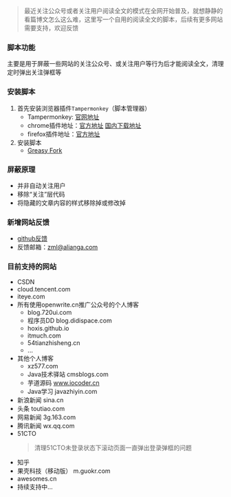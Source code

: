 > 最近关注公众号或者关注用户阅读全文的模式在全网开始普及，就想静静的看篇博文怎么这么难，这里写一个自用的阅读全文的脚本，后续有更多网站需要支持，欢迎反馈

### 脚本功能
主要是用于屏蔽一些网站的关注公众号、或关注用户等行为后才能阅读全文，清理定时弹出关注弹框等
### 安装脚本
1. 首先安装浏览器插件`Tampermonkey`（脚本管理器）
    * Tampermonkey: [官网地址](https://www.tampermonkey.net/index.php)
    * chrome插件地址：[官方地址](https://chrome.google.com/webstore/detail/tampermonkey/dhdgffkkebhmkfjojejmpbldmpobfkfo) [国内下载地址](https://zml2015.lanzous.com/b07a4yidc)
    * firefox插件地址：[官方地址](https://addons.mozilla.org/zh-CN/firefox/addon/tampermonkey/?utm_source=addons.mozilla.org&utm_medium=referral&utm_content=search)
2. 安装脚本
    * [Greasy Fork](https://greasyfork.org/zh-CN/scripts/414010-阅读全文)
### 屏蔽原理
* 并非自动关注用户
* 移除“关注”层代码
* 将隐藏的文章内容的样式移除掉或修改掉

### 新增网站反馈 
* [github反馈](https://github.com/zhengmingliang/monkeyScripts/issues/new?assignees=zhengmingliang&labels=help+wanted&template=support-read-all-template.md&title=)
* 反馈邮箱：zml@alianga.com

### 目前支持的网站
* CSDN
* cloud.tencent.com
* iteye.com
* 所有使用openwrite.cn推广公众号的个人博客
    * blog.720ui.com
    * 程序员DD blog.didispace.com
    * hoxis.github.io
    * itmuch.com
    * 54tianzhisheng.cn
    * ...
* 其他个人博客
    * xz577.com
    * Java技术驿站 cmsblogs.com
    * 芋道源码 www.iocoder.cn
    * Java学习 javazhiyin.com
* 新浪新闻 sina.cn
* 头条 toutiao.com
* 网易新闻 3g.163.com
* 腾讯新闻 wx.qq.com
* 51CTO 
    > 清理51CTO未登录状态下滚动页面一直弹出登录弹框的问题
* 知乎
* 果壳科技（移动版） m.guokr.com
* awesomes.cn
* 持续支持中...

